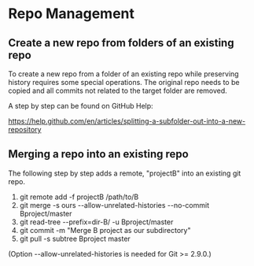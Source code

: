 # Repo Management

## Create a new repo from folders of an existing repo

To create a new repo from a folder of an existing repo while preserving history requires some special operations. The original repo needs to be copied and all commits not related to the target folder are removed.

A step by step can be found on GitHub Help:

https://help.github.com/en/articles/splitting-a-subfolder-out-into-a-new-repository


## Merging a repo into an existing repo

The following step by step adds a remote, "projectB" into an existing git repo.

1. git remote add -f projectB /path/to/B
1. git merge -s ours --allow-unrelated-histories --no-commit Bproject/master
1. git read-tree --prefix=dir-B/ -u Bproject/master
1. git commit -m "Merge B project as our subdirectory"
1. git pull -s subtree Bproject master

(Option --allow-unrelated-histories is needed for Git >= 2.9.0.)




